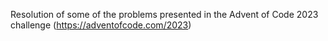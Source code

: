 Resolution of some of the problems presented in the Advent of Code 2023 challenge (https://adventofcode.com/2023)
